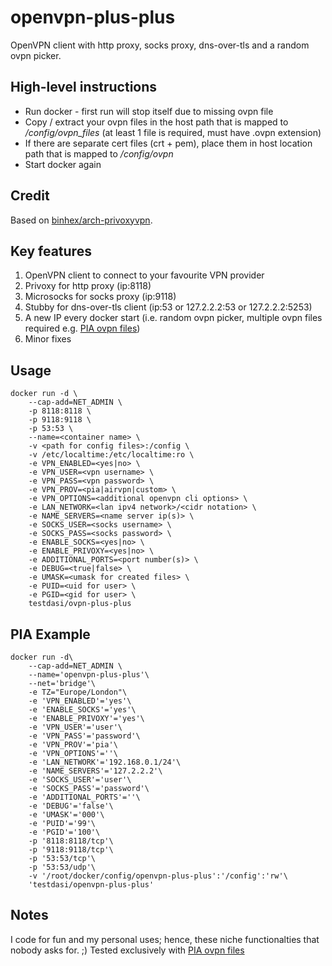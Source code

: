 # openvpn-plus-plus
OpenVPN client with http proxy, socks proxy, dns-over-tls and a random ovpn picker.

## High-level instructions
* Run docker - first run will stop itself due to missing ovpn file
* Copy / extract your ovpn files in the host path that is mapped to */config/ovpn_files* (at least 1 file is required, must have .ovpn extension)
* If there are separate cert files (crt + pem), place them in host location path that is mapped to */config/ovpn*
* Start docker again

## Credit
Based on [binhex/arch-privoxyvpn](https://hub.docker.com/r/binhex/arch-privoxyvpn).

## Key features
1. OpenVPN client to connect to your favourite VPN provider
1. Privoxy for http proxy (ip:8118)
1. Microsocks for socks proxy (ip:9118)
1. Stubby for dns-over-tls client (ip:53 or 127.2.2.2:53 or 127.2.2.2:5253)
1. A new IP every docker start (i.e. random ovpn picker, multiple ovpn files required e.g. [PIA ovpn files](https://www.privateinternetaccess.com/openvpn/openvpn.zip))
1. Minor fixes

## Usage
    docker run -d \
        --cap-add=NET_ADMIN \
        -p 8118:8118 \
        -p 9118:9118 \
        -p 53:53 \
        --name=<container name> \
        -v <path for config files>:/config \
        -v /etc/localtime:/etc/localtime:ro \
        -e VPN_ENABLED=<yes|no> \
        -e VPN_USER=<vpn username> \
        -e VPN_PASS=<vpn password> \
        -e VPN_PROV=<pia|airvpn|custom> \
        -e VPN_OPTIONS=<additional openvpn cli options> \
        -e LAN_NETWORK=<lan ipv4 network>/<cidr notation> \
        -e NAME_SERVERS=<name server ip(s)> \
        -e SOCKS_USER=<socks username> \
        -e SOCKS_PASS=<socks password> \
        -e ENABLE_SOCKS=<yes|no> \
        -e ENABLE_PRIVOXY=<yes|no> \
        -e ADDITIONAL_PORTS=<port number(s)> \
        -e DEBUG=<true|false> \
        -e UMASK=<umask for created files> \
        -e PUID=<uid for user> \
        -e PGID=<gid for user> \
        testdasi/ovpn-plus-plus

## PIA Example
    docker run -d\
        --cap-add=NET_ADMIN \
		--name='openvpn-plus-plus'\
        --net='bridge'\
        -e TZ="Europe/London"\
        -e 'VPN_ENABLED'='yes'\
        -e 'ENABLE_SOCKS'='yes'\
        -e 'ENABLE_PRIVOXY'='yes'\
        -e 'VPN_USER'='user'\
        -e 'VPN_PASS'='password'\
        -e 'VPN_PROV'='pia'\
        -e 'VPN_OPTIONS'=''\
        -e 'LAN_NETWORK'='192.168.0.1/24'\
        -e 'NAME_SERVERS'='127.2.2.2'\
        -e 'SOCKS_USER'='user'\
        -e 'SOCKS_PASS'='password'\
        -e 'ADDITIONAL_PORTS'=''\
        -e 'DEBUG'='false'\
        -e 'UMASK'='000'\
        -e 'PUID'='99'\
        -e 'PGID'='100'\
        -p '8118:8118/tcp'\
        -p '9118:9118/tcp'\
        -p '53:53/tcp'\
        -p '53:53/udp'\
        -v '/root/docker/config/openvpn-plus-plus':'/config':'rw'\
		'testdasi/openvpn-plus-plus'

## Notes
I code for fun and my personal uses; hence, these niche functionalties that nobody asks for. ;)
Tested exclusively with [PIA ovpn files](https://www.privateinternetaccess.com/openvpn/openvpn.zip)
